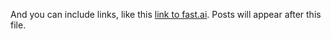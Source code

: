 
And you can include links, like this [link to fast.ai](https://www.fast.ai). Posts will appear after this file. 
